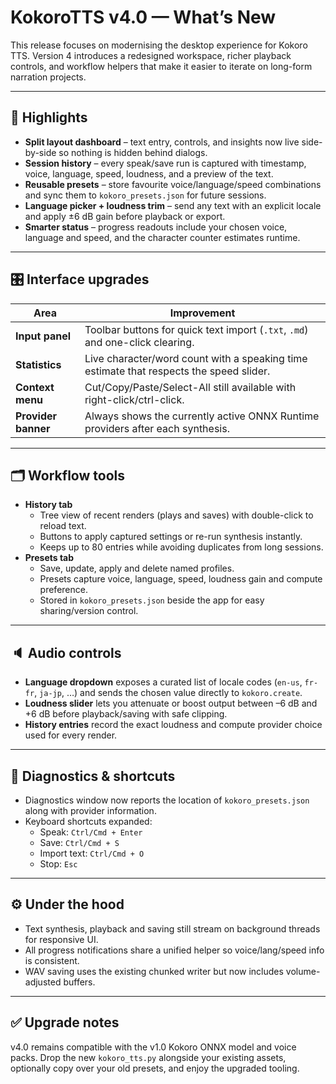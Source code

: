 # KokoroTTS v4.0 — What’s New

This release focuses on modernising the desktop experience for Kokoro TTS. Version 4 introduces a redesigned workspace, richer playback controls, and workflow helpers that make it easier to iterate on long-form narration projects.

---

## 🚀 Highlights

* **Split layout dashboard** – text entry, controls, and insights now live side-by-side so nothing is hidden behind dialogs.
* **Session history** – every speak/save run is captured with timestamp, voice, language, speed, loudness, and a preview of the text.
* **Reusable presets** – store favourite voice/language/speed combinations and sync them to `kokoro_presets.json` for future sessions.
* **Language picker + loudness trim** – send any text with an explicit locale and apply ±6 dB gain before playback or export.
* **Smarter status** – progress readouts include your chosen voice, language and speed, and the character counter estimates runtime.

---

## 🎛 Interface upgrades

| Area | Improvement |
| --- | --- |
| **Input panel** | Toolbar buttons for quick text import (`.txt`, `.md`) and one-click clearing. |
| **Statistics** | Live character/word count with a speaking time estimate that respects the speed slider. |
| **Context menu** | Cut/Copy/Paste/Select-All still available with right-click/ctrl-click. |
| **Provider banner** | Always shows the currently active ONNX Runtime providers after each synthesis. |

---

## 🗂 Workflow tools

* **History tab**
  * Tree view of recent renders (plays and saves) with double-click to reload text.
  * Buttons to apply captured settings or re-run synthesis instantly.
  * Keeps up to 80 entries while avoiding duplicates from long sessions.
* **Presets tab**
  * Save, update, apply and delete named profiles.
  * Presets capture voice, language, speed, loudness gain and compute preference.
  * Stored in `kokoro_presets.json` beside the app for easy sharing/version control.

---

## 🔈 Audio controls

* **Language dropdown** exposes a curated list of locale codes (`en-us`, `fr-fr`, `ja-jp`, …) and sends the chosen value directly to `kokoro.create`.
* **Loudness slider** lets you attenuate or boost output between –6 dB and +6 dB before playback/saving with safe clipping.
* **History entries** record the exact loudness and compute provider choice used for every render.

---

## 🧠 Diagnostics & shortcuts

* Diagnostics window now reports the location of `kokoro_presets.json` along with provider information.
* Keyboard shortcuts expanded:
  * Speak: `Ctrl/Cmd + Enter`
  * Save: `Ctrl/Cmd + S`
  * Import text: `Ctrl/Cmd + O`
  * Stop: `Esc`

---

## ⚙️ Under the hood

* Text synthesis, playback and saving still stream on background threads for responsive UI.
* All progress notifications share a unified helper so voice/lang/speed info is consistent.
* WAV saving uses the existing chunked writer but now includes volume-adjusted buffers.

---

## ✅ Upgrade notes

v4.0 remains compatible with the v1.0 Kokoro ONNX model and voice packs. Drop the new `kokoro_tts.py` alongside your existing assets, optionally copy over your old presets, and enjoy the upgraded tooling.
